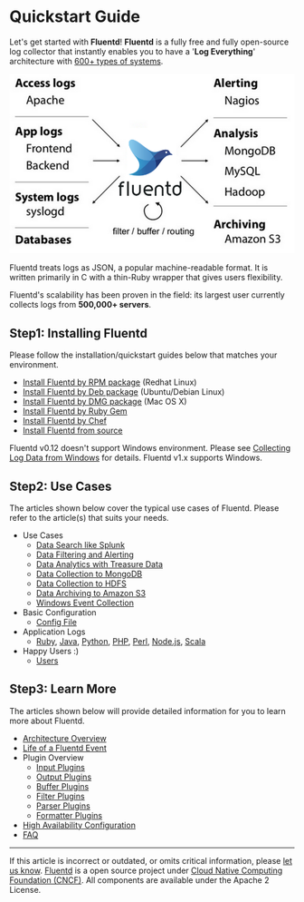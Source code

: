 # Quickstart Guide

Let's get started with **Fluentd**! **Fluentd** is a fully free and fully open-source log collector that instantly enables you to have a '**Log Everything**' architecture with [600+ types of systems](http://fluentd.org/plugin/).

![](/images/fluentd-architecture.png)

Fluentd treats logs as JSON, a popular machine-readable format. It is
written primarily in C with a thin-Ruby wrapper that gives users flexibility.

Fluentd's scalability has been proven in the field: its largest user
currently collects logs from **500,000+ servers**.


## Step1: Installing Fluentd

Please follow the installation/quickstart guides below that matches your
environment.

-   [Install Fluentd by RPM package](/articles/install-by-rpm.md) (Redhat Linux)
-   [Install Fluentd by Deb package](/articles/install-by-deb.md) (Ubuntu/Debian Linux)
-   [Install Fluentd by DMG package](/articles/install-by-dmg.md) (Mac OS X)
-   [Install Fluentd by Ruby Gem](/articles/install-by-gem.md)
-   [Install Fluentd by Chef](/articles/install-by-chef.md)
-   [Install Fluentd from source](/articles/install-from-source.md)

Fluentd v0.12 doesn't support Windows environment. Please see
[Collecting Log Data from Windows](/use-cases/windows.md) for details. Fluentd v1.x supports Windows.

## Step2: Use Cases

The articles shown below cover the typical use cases of Fluentd. Please
refer to the article(s) that suits your needs.

-   Use Cases
    -   [Data Search like Splunk](/articles/free-alternative-to-splunk-by-fluentd.md)
    -   [Data Filtering and Alerting](/articles/splunk-like-grep-and-alert-email.md)
    -   [Data Analytics with Treasure Data](/articles/http-to-td.md)
    -   [Data Collection to MongoDB](/articles/apache-to-mongodb.md)
    -   [Data Collection to HDFS](/articles/http-to-hdfs.md)
    -   [Data Archiving to Amazon S3](/articles/apache-to-s3.md)
    -   [Windows Event Collection](/use-cases/windows.md)
-   Basic Configuration
    -   [Config File](/configuration/config-file.md)
-   Application Logs
    -   [Ruby](/articles/ruby.md), [Java](/articles/java.md), [Python](/articles/python.md), [PHP](/articles/php.md),
        [Perl](/articles/perl.md), [Node.js](/articles/nodejs.md), [Scala](/articles/scala.md)
-   Happy Users :)
    -   [Users](/articles/users.md)

## Step3: Learn More

The articles shown below will provide detailed information for you to
learn more about Fluentd.

-   [Architecture Overview](//www.fluentd.org/architecture)
-   [Life of a Fluentd Event](/overview/life-of-a-fluentd-event.md)
-   Plugin Overview
    -   [Input Plugins](/plugins/input/README.md)
    -   [Output Plugins](/plugins/output/README.md)
    -   [Buffer Plugins](/plugins/buffer/README.md)
    -   [Filter Plugins](/plugins/filter/README.md)
    -   [Parser Plugins](/plugins/parser/README.md)
    -   [Formatter Plugins](/plugins/formatter/README.md)
-   [High Availability Configuration](/deployment/high-availability.md)
-   [FAQ](/overview/faq.md)


------------------------------------------------------------------------

If this article is incorrect or outdated, or omits critical information, please [let us know](https://github.com/fluent/fluentd-docs-gitbook/issues?state=open).
[Fluentd](http://www.fluentd.org/) is a open source project under [Cloud Native Computing Foundation (CNCF)](https://cncf.io/). All components are available under the Apache 2 License.
